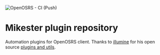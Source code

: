 ![OpenOSRS - CI (Push)](https://github.com/open-osrs/plugins/workflows/OpenOSRS%20-%20CI%20(Push)/badge.svg?branch=master)

# Mikester plugin repository

Automation plugins for OpenOSRS client. Thanks to [illumine](https://github.com/illumineawake/) for his open source [plugins and utils](https://github.com/illumineawake/illu-plugins/).
